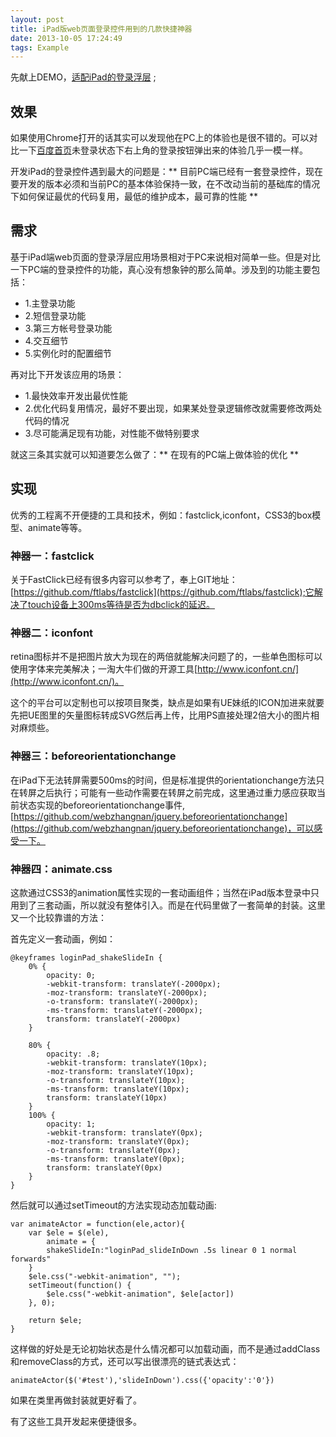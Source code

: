 ```yaml
---
layout: post
title: iPad版web页面登录控件用到的几款快捷神器
date: 2013-10-05 17:24:49
tags: Example
---
```


先献上DEMO，[适配iPad的登录浮层](http://passport.baidu.com/passApi/html/loginPad_uni.html) ;

## 效果

如果使用Chrome打开的话其实可以发现他在PC上的体验也是很不错的。可以对比一下[百度首页](http://www.baidu.com)未登录状态下右上角的登录按钮弹出来的体验几乎一模一样。

开发iPad的登录控件遇到最大的问题是：** 目前PC端已经有一套登录控件，现在要开发的版本必须和当前PC的基本体验保持一致，在不改动当前的基础库的情况下如何保证最优的代码复用，最低的维护成本，最可靠的性能 **

## 需求

基于iPad端web页面的登录浮层应用场景相对于PC来说相对简单一些。但是对比一下PC端的登录控件的功能，真心没有想象钟的那么简单。涉及到的功能主要包括：

* 1.主登录功能
* 2.短信登录功能
* 3.第三方帐号登录功能
* 4.交互细节
* 5.实例化时的配置细节

再对比下开发该应用的场景：

* 1.最快效率开发出最优性能
* 2.优化代码复用情况，最好不要出现，如果某处登录逻辑修改就需要修改两处代码的情况
* 3.尽可能满足现有功能，对性能不做特别要求

就这三条其实就可以知道要怎么做了：** 在现有的PC端上做体验的优化 **

## 实现

优秀的工程离不开便捷的工具和技术，例如：fastclick,iconfont，CSS3的box模型、animate等等。

### 神器一：fastclick

关于FastClick已经有很多内容可以参考了，奉上GIT地址：[https://github.com/ftlabs/fastclick](https://github.com/ftlabs/fastclick);它解决了touch设备上300ms等待是否为dbclick的延迟。

### 神器二：iconfont

retina图标并不是把图片放大为现在的两倍就能解决问题了的，一些单色图标可以使用字体来完美解决；一淘大牛们做的开源工具[http://www.iconfont.cn/](http://www.iconfont.cn/)。

这个的平台可以定制也可以按项目聚类，缺点是如果有UE妹纸的ICON加进来就要先把UE图里的矢量图标转成SVG然后再上传，比用PS直接处理2倍大小的图片相对麻烦些。

### 神器三：beforeorientationchange

在iPad下无法转屏需要500ms的时间，但是标准提供的orientationchange方法只在转屏之后执行；可能有一些动作需要在转屏之前完成，这里通过重力感应获取当前状态实现的beforeorientationchange事件,[https://github.com/webzhangnan/jquery.beforeorientationchange](https://github.com/webzhangnan/jquery.beforeorientationchange)，可以感受一下。

### 神器四：animate.css

这款通过CSS3的animation属性实现的一套动画组件；当然在iPad版本登录中只用到了三套动画，所以就没有整体引入。而是在代码里做了一套简单的封装。这里又一个比较靠谱的方法：

首先定义一套动画，例如：

    @keyframes loginPad_shakeSlideIn {
        0% {
            opacity: 0;
            -webkit-transform: translateY(-2000px);
            -moz-transform: translateY(-2000px);
            -o-transform: translateY(-2000px);
            -ms-transform: translateY(-2000px);
            transform: translateY(-2000px)
        }
    
        80% {
            opacity: .8;
            -webkit-transform: translateY(10px);
            -moz-transform: translateY(10px);
            -o-transform: translateY(10px);
            -ms-transform: translateY(10px);
            transform: translateY(10px)
        }
        100% {
            opacity: 1;
            -webkit-transform: translateY(0px);
            -moz-transform: translateY(0px);
            -o-transform: translateY(0px);
            -ms-transform: translateY(0px);
            transform: translateY(0px)
        }
    }
    
然后就可以通过setTimeout的方法实现动态加载动画:

    var animateActor = function(ele,actor){
        var $ele = $(ele),
            animate = {
            shakeSlideIn:"loginPad_slideInDown .5s linear 0 1 normal forwards"
        }
        $ele.css("-webkit-animation", "");
        setTimeout(function() {
            $ele.css("-webkit-animation", $ele[actor])
        }, 0);
        
        return $ele;
    }

这样做的好处是无论初始状态是什么情况都可以加载动画，而不是通过addClass和removeClass的方式，还可以写出很漂亮的链式表达式：

    animateActor($('#test'),'slideInDown').css({'opacity':'0'})

如果在类里再做封装就更好看了。
    

有了这些工具开发起来便捷很多。